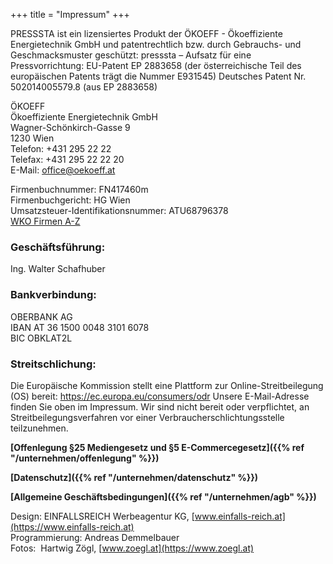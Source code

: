 +++
title = "Impressum"
+++


PRESSSTA ist ein lizensiertes Produkt der ÖKOEFF - Ökoeffiziente Energietechnik GmbH und patentrechtlich bzw. durch Gebrauchs- und Geschmacksmuster geschützt:
presssta – Aufsatz für eine Pressvorrichtung: EU-Patent EP 2883658 (der österreichische Teil des europäischen Patents trägt die Nummer E931545) 
Deutsches Patent Nr. 502014005579.8 (aus EP 2883658)

ÖKOEFF  
Ökoeffiziente Energietechnik GmbH  
Wagner-Schönkirch-Gasse 9  
1230 Wien  
Telefon: +431 295 22 22  
Telefax: +431 295 22 22 20  
E-Mail: office@oekoeff.at 

Firmenbuchnummer: FN417460m  
Firmenbuchgericht: HG Wien  
Umsatzsteuer-Identifikationsnummer: ATU68796378  
[WKO Firmen A-Z](https://firmen.wko.at/Web/DetailsKontakt.aspx?FirmaID=9a4b5d28-42b2-4d33-b48c-3c9e3d1a6f47&StandortID=0&Suchbegriff=ökoeff&Page=1)

### Geschäftsführung:  
Ing. Walter Schafhuber

### Bankverbindung:  
OBERBANK AG  
IBAN AT 36 1500 0048 3101 6078  
BIC OBKLAT2L

### Streitschlichung:
Die Europäische Kommission stellt eine Plattform zur Online-Streitbeilegung (OS) bereit: https://ec.europa.eu/consumers/odr
Unsere E-Mail-Adresse finden Sie oben im Impressum. Wir sind nicht bereit oder verpflichtet, an Streitbeilegungsverfahren vor einer Verbraucherschlichtungsstelle teilzunehmen.

__[Offenlegung §25 Mediengesetz und §5 E-Commercegesetz]({{% ref "/unternehmen/offenlegung" %}})__

__[Datenschutz]({{% ref "/unternehmen/datenschutz" %}})__

__[Allgemeine Geschäftsbedingungen]({{% ref "/unternehmen/agb" %}})__

Design: EINFALLSREICH Werbeagentur KG, [www.einfalls-reich.at](https://www.einfalls-reich.at)  
Programmierung: Andreas Demmelbauer  
Fotos:  Hartwig Zögl, [www.zoegl.at](https://www.zoegl.at)
